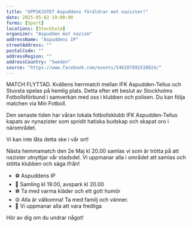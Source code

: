 ```yaml
---
title: "UPPSKJUTET Aspuddens föräldrar mot nazister!"
date: 2025-05-02 19:00:00
forms: [Sport]
locations: [Stockholm]
organizer: "Aspudden mot nazism"
addressName: "Aspuddens IP"
streetAddress: ""
postalCode: ""
addressRegion: ""
addressCountry: "Sweden"
source: "https://www.facebook.com/events/546287891510824/"
---
```

MATCH FLYTTAD. Kvällens herrmatch mellan IFK Aspudden-Tellus och Stuvsta spelas på hemlig plats. Detta efter ett beslut av Stockholms Fotbollsförbund i samverkan med oss i klubben och polisen. Du kan följa matchen via Min Fotboll.

Den senaste tiden har våran lokala fotbollsklubb IFK Aspudden-Tellus kapats av nynazister som spridit hatiska budskap och skapat oro i närområdet.

Vi kan inte låta detta ske i vår ort!

Nästa hemmamatch den 2e Maj kl 20.00 samlas vi som är trötta på att nazister utnyttjar vår stadsdel. Vi uppmanar alla i området att samlas och stötta klubben och säga ifrån!

- ⚽️ Aspuddens IP
- 📌 Samling kl 19.00, avspark kl 20.00
- ⚽️ Ta med varma kläder och ett gott humör
- ☮️ Alla är välkomna! Ta med familj och vänner.
- 💞 Vi uppmanar alla att vara fredliga

Hör av dig om du undrar något!


